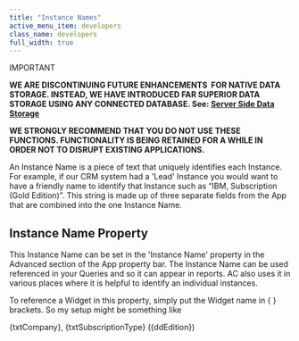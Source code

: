 ```yaml
---
title: "Instance Names"
active_menu_item: developers
class_name: developers
full_width: true
---
```



IMPORTANT

**WE ARE DISCONTINUING FUTURE ENHANCEMENTS  FOR NATIVE DATA STORAGE. INSTEAD, WE HAVE INTRODUCED FAR SUPERIOR DATA STORAGE USING ANY CONNECTED DATABASE. See: [Server Side Data Storage](../../../data-storage/server-side-data-storage/)**

**WE STRONGLY RECOMMEND THAT YOU DO NOT USE THESE FUNCTIONS. FUNCTIONALITY IS BEING RETAINED FOR A WHILE IN ORDER NOT TO DISRUPT EXISTING APPLICATIONS.**

An Instance Name is a piece of text that uniquely identifies each Instance. For example, if our CRM system had a 'Lead' Instance you would want to have a friendly name to identify that Instance such as “IBM, Subscription (Gold Edition)”. This string is made up of three separate fields from the App that are combined into the one Instance Name.

## Instance Name Property

This Instance Name can be set in the 'Instance Name' property in the Advanced section of the App property bar. The Instance Name can be used referenced in your Queries and so it can appear in reports. AC also uses it in various places where it is helpful to identify an individual instances.

To reference a Widget in this property, simply put the Widget name in { } brackets. So my setup might be something like

{txtCompany}, {txtSubscriptionType} ({ddEdition})

